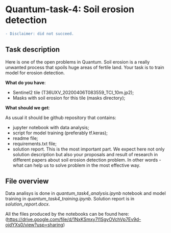# Quantum-task-4: Soil erosion detection

```diff
- Disclaimer: did not succeed.
```

## Task description
Here is one of the open problems in Quantum. Soil erosion is a really unwanted process that spoils huge areas of fertile land. Your task is to train model for erosion detection.

__What do you have__:
- Sentinel2 tile (T36UXV_20200406T083559_TCI_10m.jp2);
- Masks with soil erosion for this tile (masks directory);

__What should we get__:

As usual it should be github repository that contains:
-	jupyter notebook with data analysis;
-	script for model training (preferably tf.keras);
-	readme file;
-	requirements.txt file;
-	solution report. This is the most important part. We expect here not only solution description but also your proposals and result of research in different papers about soil erosion detection problem. In other words - what can help us to solve problem in the most effective way.

## File overview
Data analisys is done in _quantum_task4_analysis.ipynb_ notebook and model training in _quantum_task4_training.ipynb_.
Solution report is in _solution_report.docx_.

All the files produced by the notebooks can be found here: (https://drive.google.com/file/d/1NxKSmxy7l1SgvOVchVp7Ev9d-ojdYXs0/view?usp=sharing)
